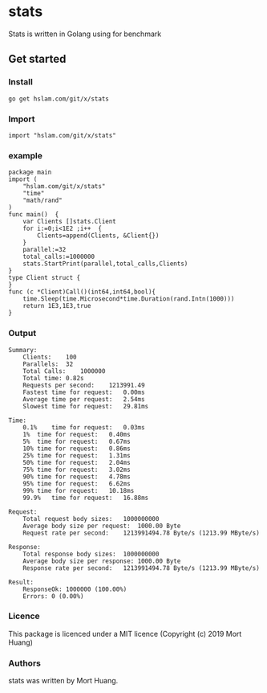 # stats
Stats is written in Golang using for benchmark

## Get started

### Install
```
go get hslam.com/git/x/stats
```
### Import
```
import "hslam.com/git/x/stats"
```

### example
```
package main
import (
	"hslam.com/git/x/stats"
	"time"
	"math/rand"
)
func main()  {
	var Clients []stats.Client
	for i:=0;i<1E2 ;i++  {
		Clients=append(Clients, &Client{})
	}
	parallel:=32
	total_calls:=1000000
	stats.StartPrint(parallel,total_calls,Clients)
}
type Client struct {
}
func (c *Client)Call()(int64,int64,bool){
	time.Sleep(time.Microsecond*time.Duration(rand.Intn(1000)))
	return 1E3,1E3,true
}
```

### Output
```
Summary:
	Clients:	100
	Parallels:	32
	Total Calls:	1000000
	Total time:	0.82s
	Requests per second:	1213991.49
	Fastest time for request:	0.00ms
	Average time per request:	2.54ms
	Slowest time for request:	29.81ms

Time:
	0.1%	time for request:	0.03ms
	1%	time for request:	0.40ms
	5%	time for request:	0.67ms
	10%	time for request:	0.86ms
	25%	time for request:	1.31ms
	50%	time for request:	2.04ms
	75%	time for request:	3.02ms
	90%	time for request:	4.78ms
	95%	time for request:	6.62ms
	99%	time for request:	10.18ms
	99.9%	time for request:	16.88ms

Request:
	Total request body sizes:	1000000000
	Average body size per request:	1000.00 Byte
	Request rate per second:	1213991494.78 Byte/s (1213.99 MByte/s)

Response:
	Total response body sizes:	1000000000
	Average body size per response:	1000.00 Byte
	Response rate per second:	1213991494.78 Byte/s (1213.99 MByte/s)

Result:
	ResponseOk:	1000000 (100.00%)
	Errors:	0 (0.00%)
```

### Licence
This package is licenced under a MIT licence (Copyright (c) 2019 Mort Huang)


### Authors
stats was written by Mort Huang.
